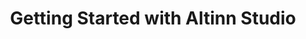 ---
title: Getting Started with Altinn Studio
description: What you need to get started in Altinn Studio
weight: 5
---